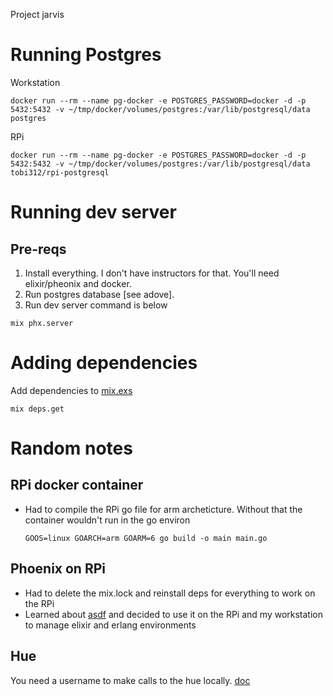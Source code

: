 Project jarvis


# Running Postgres

Workstation
```
docker run --rm --name pg-docker -e POSTGRES_PASSWORD=docker -d -p 5432:5432 -v ~/tmp/docker/volumes/postgres:/var/lib/postgresql/data postgres
```

RPi
```
docker run --rm --name pg-docker -e POSTGRES_PASSWORD=docker -d -p 5432:5432 -v ~/tmp/docker/volumes/postgres:/var/lib/postgresql/data tobi312/rpi-postgresql
```

# Running dev server

## Pre-reqs

1) Install everything. I don't have instructors for that. You'll need elixir/pheonix
   and docker.
2) Run postgres database [see adove].
3) Run dev server command is below

```
mix phx.server
```

# Adding dependencies


Add dependencies to [mix.exs](console/mix.exs)

```
mix deps.get
```

# Random notes

## RPi docker container

* Had to compile the RPi go file for arm archeticture. Without that the container
  wouldn't run in the go environ
  ```
  GOOS=linux GOARCH=arm GOARM=6 go build -o main main.go
  ```

## Phoenix on RPi

* Had to delete the mix.lock and reinstall deps for everything to work on the
  RPi
* Learned about [asdf](https://github.com/asdf-vm/asdf) and decided to use it on
  the RPi and my workstation to manage elixir and erlang environments

## Hue

You need a username to make calls to the hue locally. [doc](https://developers.meethue.com/develop/get-started-2/)
